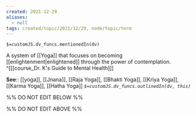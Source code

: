 ```yaml
---
created: 2021-12-29 
aliases:
  - null
tags: created/topic/2021/12/29, node/topic/term
---
```

`$=customJS.dv_funcs.mentionedIn(dv)`

A system of [[Yoga]] that focuses on becoming [[enlightenment|enlightened]] through the power of contemplation.
 ^[[[course_Dr. K's Guide to Mental Health]]]

**See**:: [[yoga]], [[Jnana]], [[Raja Yoga]], [[Bhakti Yoga]], [[Kriya Yoga]], [[Karma Yoga]], [[Hatha Yoga]]
*`$=customJS.dv_funcs.outlinedIn(dv, this)`*

%% DO NOT EDIT BELOW %%

%% DO NOT EDIT ABOVE %%
